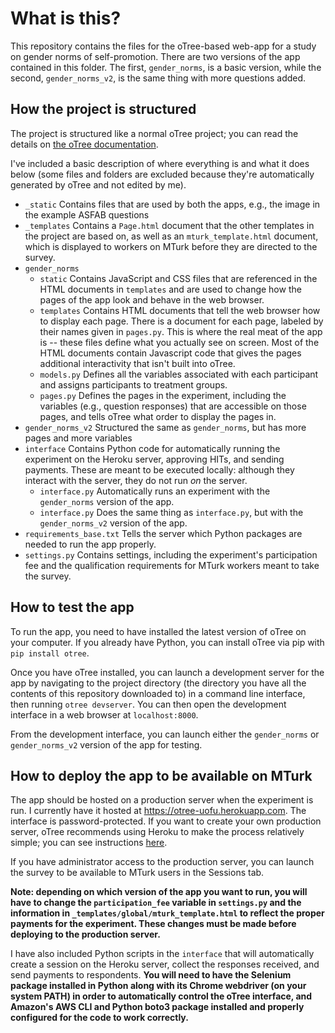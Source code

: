 # What is this?

This repository contains the files for the oTree-based web-app for a study on gender norms of self-promotion. There are two versions of the app contained in this folder. The first, `gender_norms`, is a basic version, while the second, `gender_norms_v2`, is the same thing with more questions added.

## How the project is structured

The project is structured like a normal oTree project; you can read the details on [the oTree documentation](https://otree.readthedocs.io/en/latest/index.html).

I've included a basic description of where everything is and what it does below (some files and folders are excluded because they're automatically generated by oTree and not edited by me).

* `_static` Contains files that are used by both the apps, e.g., the image in the example ASFAB questions
* `_templates` Contains a `Page.html` document that the other templates in the project are based on, as well as an `mturk_template.html` document, which is displayed to workers on MTurk before they are directed to the survey.
* `gender_norms`
  * `static` Contains JavaScript and CSS files that are referenced in the HTML documents in `templates` and are used to change how the pages of the app look and behave in the web browser.
  * `templates` Contains HTML documents that tell the web browser how to display each page. There is a document for each page, labeled by their names given in `pages.py`. This is where the real meat of the app is -- these files define what you actually see on screen. Most of the HTML documents contain Javascript code that gives the pages additional interactivity that isn't built into oTree.
  * `models.py` Defines all the variables associated with each participant and assigns participants to treatment groups.
  * `pages.py` Defines the pages in the experiment, including the variables (e.g., question responses) that are accessible on those pages, and tells oTree what order to display the pages in.
* `gender_norms_v2` Structured the same as `gender_norms`, but has more pages and more variables
* `interface` Contains Python code for automatically running the experiment on the Heroku server, approving HITs, and sending payments. These are meant to be executed locally: although they interact with the server, they do not run *on* the server.
  * `interface.py` Automatically runs an experiment with the `gender_norms` version of the app.
  * `interface.py` Does the same thing as `interface.py`, but with the `gender_norms_v2` version of the app.
* `requirements_base.txt` Tells the server which Python packages are needed to run the app properly.
* `settings.py` Contains settings, including the experiment's participation fee and the qualification requirements for MTurk workers meant to take the survey.

## How to test the app

To run the app, you need to have installed the latest version of oTree on your computer. If you already have Python, you can install oTree via pip with `pip install otree`.

Once you have oTree installed, you can launch a development server for the app by navigating to the project directory (the directory you have all the contents of this repository downloaded to) in a command line interface, then running `otree devserver`. You can then open the development interface in a web browser at `localhost:8000`.

From the development interface, you can launch either the `gender_norms` or `gender_norms_v2` version of the app for testing.

## How to deploy the app to be available on MTurk

The app should be hosted on a production server when the experiment is run. I currently have it hosted at <https://otree-uofu.herokuapp.com>. The interface is password-protected. If you want to create your own production server, oTree recommends using Heroku to make the process relatively simple; you can see instructions [here](https://github.com/oTree-org/otree-docs/blob/143a6ab7b61d54ec2be1a8bc09515d78e0b07c71/source/server/heroku.rst#heroku-setup-option-2).

If you have administrator access to the production server, you can launch the survey to be available to MTurk users in the Sessions tab.

**Note: depending on which version of the app you want to run, you will have to change the `participation_fee` variable in `settings.py` and the information in `_templates/global/mturk_template.html` to reflect the proper payments for the experiment. These changes must be made before deploying to the production server.**

I have also included Python scripts in the `interface` that will automatically create a session on the Heroku server, collect the responses received, and send payments to respondents. **You will need to have the Selenium package installed in Python along with its Chrome webdriver (on your system PATH) in order to automatically control the oTree interface, and Amazon's AWS CLI and Python boto3 package installed and properly configured for the code to work correctly.**
